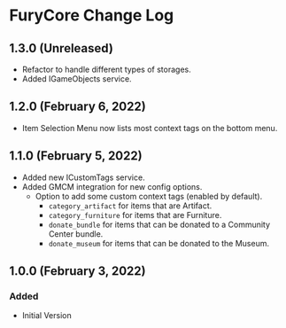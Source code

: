 ﻿# FuryCore Change Log

## 1.3.0 (Unreleased)

* Refactor to handle different types of storages.
* Added IGameObjects service.

## 1.2.0 (February 6, 2022)

* Item Selection Menu now lists most context tags on the bottom menu.

## 1.1.0 (February 5, 2022)

* Added new ICustomTags service.
* Added GMCM integration for new config options.
    * Option to add some custom context tags (enabled by default).
        * `category_artifact` for items that are Artifact.
        * `category_furniture` for items that are Furniture.
        * `donate_bundle` for items that can be donated to a Community Center bundle.
        * `donate_museum` for items that can be donated to the Museum.

## 1.0.0 (February 3, 2022)

### Added

* Initial Version